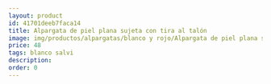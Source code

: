 ```yaml
---
layout: product
id: 41701deeb7faca14
title: Alpargata de piel plana sujeta con tira al talón 
image: img/productos/alpargatas/blanco y rojo/Alpargata de piel plana sujeta con tira al talón =48 =blanco salvi.webp
price: 48 
tags: blanco salvi
description: 
order: 0
---
```

